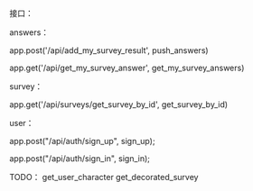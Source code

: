 接口：

answers：

app.post('/api/add_my_survey_result', push_answers)

app.get('/api/get_my_survey_answer', get_my_survey_answers)

survey：

app.get('/api/surveys/get_survey_by_id', get_survey_by_id)

user：

app.post("/api/auth/sign_up", sign_up);

app.post("/api/auth/sign_in", sign_in);

TODO：
get_user_character
get_decorated_survey